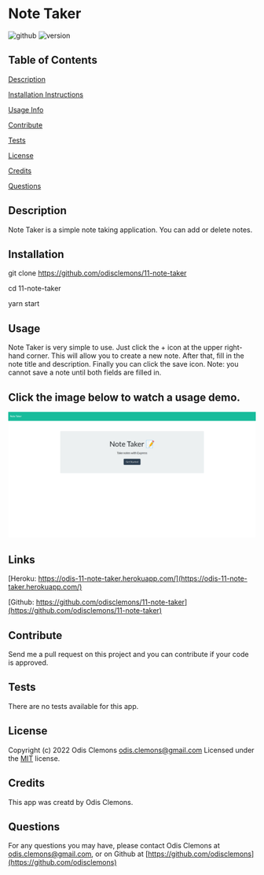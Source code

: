 # Note Taker
  ![github](https://img.shields.io/badge/license-MIT-green) ![version](https://img.shields.io/badge/version-1.0.0-orange)

  ## Table of Contents
  
  [Description](#description)

  [Installation Instructions](#installation)

  [Usage Info](#usage)

  [Contribute](#contribute)

  [Tests](#tests)

  [License](#license)

  [Credits](#credits)

  [Questions](#questions)
  

  
  ## Description
Note Taker is a simple note taking application.  You can add or delete notes.



  ## Installation
git clone https://github.com/odisclemons/11-note-taker

cd 11-note-taker

yarn start



  ## Usage
Note Taker is very simple to use.  Just click the + icon at the upper right-hand corner.  This will allow you to create a new note.  After that, fill in the note title and description.  Finally you can click the save icon.  Note: you cannot save a note until both fields are filled in.


## Click the image below to watch a usage demo.

[![Watch the video](./Assets/Screenshot_20220504_212850.png)](https://www.youtube.com/watch?v=U7f9lmgys8E)



## Links
[Heroku: https://odis-11-note-taker.herokuapp.com/](https://odis-11-note-taker.herokuapp.com/)

[Github: https://github.com/odisclemons/11-note-taker](https://github.com/odisclemons/11-note-taker)



  ## Contribute
Send me a pull request on this project and you can contribute if your code is approved.



  ## Tests
There are no tests available for this app.



  ## License

Copyright (c) 2022 Odis Clemons odis.clemons@gmail.com Licensed under the [MIT](https://api.github.com/licenses/mit) license.

  ## Credits
This app was creatd by Odis Clemons.



  ## Questions
For any questions you may have, please contact Odis Clemons at [odis.clemons@gmail.com](mailto://odis.clemons@gmail.com), or on Github at [https://github.com/odisclemons](https://github.com/odisclemons)
  